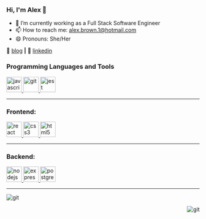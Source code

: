 ### Hi, I'm Alex 👋

- 🔭 I’m currently working as a Full Stack Software Engineer
- 📫 How to reach me: alex.brown.1@hotmail.com
- 😄 Pronouns: She/Her


🏡 [blog][blog] **|** 
👔 [linkedin][linkedin]


[blog]: https://medium.com/@alex.brown.1
[linkedin]: https://www.linkedin.com/in/alexandra-brown-b291211b8/

<h3 align="left">Programming Languages and Tools</h3>
<p align="left"> 
 
 <a href="https://developer.mozilla.org/en-US/docs/Web/JavaScript" target="_blank"> <img src="https://devicons.github.io/devicon/devicon.git/icons/javascript/javascript-original.svg" alt="javascript" width="40" height="40"/> </a> 
  <a href="https://git-scm.com/" target="_blank"> <img src="https://www.vectorlogo.zone/logos/git-scm/git-scm-icon.svg" alt="git" width="40" height="40"/> </a> 
 <a href="https://jestjs.io" target="_blank"> <img src="https://www.vectorlogo.zone/logos/jestjsio/jestjsio-icon.svg" alt="jest" width="40" height="40"/> </a> 
 
 ---
  
  <h3 align="left">Frontend:</h3>
  <a href="https://reactjs.org/" target="_blank"> <img src="https://devicons.github.io/devicon/devicon.git/icons/react/react-original-wordmark.svg" alt="react" width="40" height="40"/> </a>
   <a href="https://www.w3schools.com/css/" target="_blank"> <img src="https://devicons.github.io/devicon/devicon.git/icons/css3/css3-original-wordmark.svg" alt="css3" width="40" height="40"/> </a>
   <a href="https://www.w3.org/html/" target="_blank"> <img src="https://devicons.github.io/devicon/devicon.git/icons/html5/html5-original-wordmark.svg" alt="html5" width="40" height="40"/> </a> 
  

  ---
  
  
   <h3 align="left">Backend:</h3>
   <a href="https://nodejs.org" target="_blank"> <img src="https://devicons.github.io/devicon/devicon.git/icons/nodejs/nodejs-original-wordmark.svg" alt="nodejs" width="40" height="40"/> </a>
  <a href="https://expressjs.com" target="_blank"> <img src="https://devicons.github.io/devicon/devicon.git/icons/express/express-original-wordmark.svg" alt="express" width="40" height="40"/> </a> 
 <a href="https://www.postgresql.org" target="_blank"> <img src="https://devicons.github.io/devicon/devicon.git/icons/postgresql/postgresql-original-wordmark.svg" alt="postgresql" width="40" height="40"/> </a>  </p>

---

<p>&nbsp;<img align="left" src="https://github-readme-stats.vercel.app/api?username=alexbrown97&show_icons=true" alt="git" /></p>
<p><img align="right" src="https://github-readme-stats.vercel.app/api/top-langs/?username=alexbrown97&layout=compact" alt="git" /></p>

